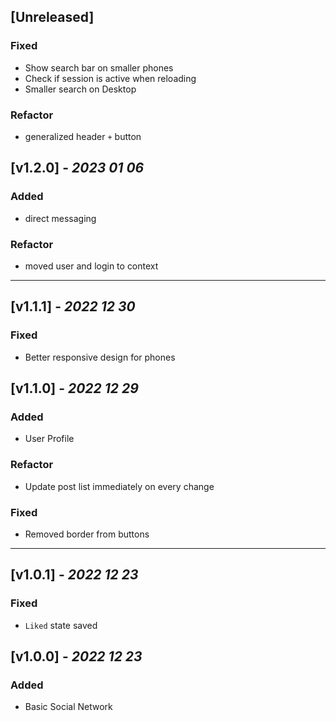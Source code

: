 ## [Unreleased]
### Fixed
* Show search bar on smaller phones
* Check if session is active when reloading
* Smaller search on Desktop

### Refactor
* generalized header `+` button

##  [v1.2.0] - _2023 01 06_
### Added
* direct messaging
### Refactor
* moved user and login to context

---

##  [v1.1.1] - _2022 12 30_
### Fixed
* Better responsive design for phones

##  [v1.1.0] - _2022 12 29_
### Added
* User Profile
### Refactor
* Update post list immediately on every change
### Fixed
* Removed border from buttons

---

##  [v1.0.1] - _2022 12 23_
### Fixed
* `Liked` state saved

##  [v1.0.0] - _2022 12 23_
### Added
* Basic Social Network